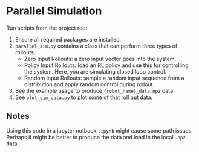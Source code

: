 # Parallel Simulation
Run scripts from the project root.

1) Ensure all required packages are installed. 
2) ```parallel_sim.py``` contains a class that can perform three types of rollouts:
    - Zero Input Rollouts: a zero input vector goes into the system.
    - Policy Input Rollouts: load an RL policy and use this for controlling the system. Here, you are 
                             simulating closed loop control. 
    - Random Input Rollouts: sample a random input sequence from a distribution and apply random control during rollout. 
3) See the example usage to produce ```{robot_name}_data.npz``` data.
4) See ```plot_sim_data.py``` to plot some of that roll out data.

## Notes
Using this code in a jupyter notbook ```.ipynb``` might cause some path issues. Perhaps it might be better to produce the data and load in the local ```.npz``` data. 